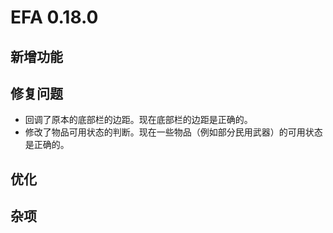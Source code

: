 # EFA 0.18.0

## 新增功能

## 修复问题

- 回调了原本的底部栏的边距。现在底部栏的边距是正确的。
- 修改了物品可用状态的判断。现在一些物品（例如部分民用武器）的可用状态是正确的。

## 优化

## 杂项
